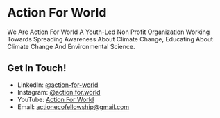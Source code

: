 # Action For World
We Are Action For World A Youth-Led Non Profit Organization Working Towards Spreading Awareness About Climate Change, Educating About Climate Change And Environmental Science.

## Get In Touch!
* LinkedIn: [@action-for-world](https://www.linkedin.com/company/action-for-world)
* Instagram: [@action.for.world](https://www.instagram.com/action.for.world/)
* YouTube: [Action For World](https://www.youtube.com/channel/UC11dTdsSqNHJawj97apdhVA/featured?view_as=subscriber)
* Email: [actionecofellowship@gmail.com](mailto:actionecofellowship@gmail.com)